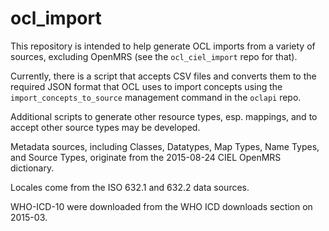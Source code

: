 # ocl_import
This repository is intended to help generate OCL imports from a variety of 
sources, excluding OpenMRS (see the `ocl_ciel_import` repo for that).

Currently, there is a script that accepts CSV files and converts them to the
required JSON format that OCL uses to import concepts using the `import_concepts_to_source`
management command in the `oclapi` repo.

Additional scripts to generate other resource types, esp. mappings, and to accept
other source types may be developed.

Metadata sources, including Classes, Datatypes, Map Types, Name Types, and Source Types,
originate from the 2015-08-24 CIEL OpenMRS dictionary.

Locales come from the ISO 632.1 and 632.2 data sources.

WHO-ICD-10 were downloaded from the WHO ICD downloads section on 2015-03.
